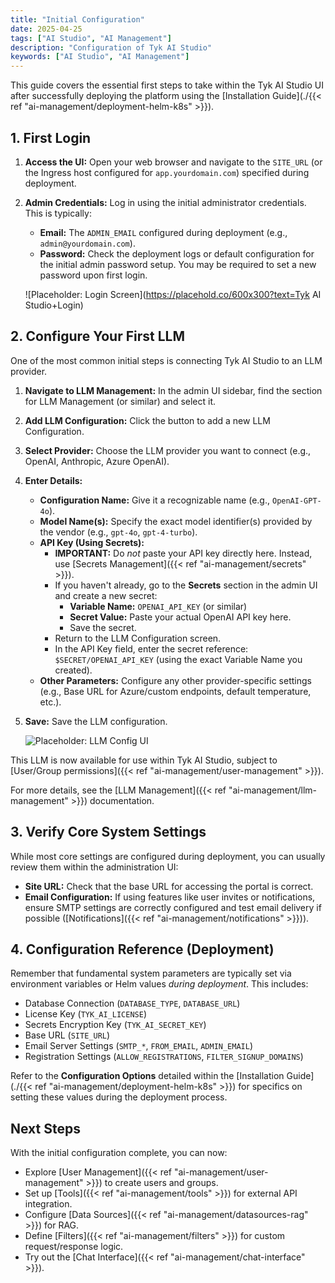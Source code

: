 ```yaml
---
title: "Initial Configuration"
date: 2025-04-25
tags: ["AI Studio", "AI Management"]
description: "Configuration of Tyk AI Studio"
keywords: ["AI Studio", "AI Management"]
---
```


This guide covers the essential first steps to take within the Tyk AI Studio UI after successfully deploying the platform using the [Installation Guide](./{{< ref "ai-management/deployment-helm-k8s" >}}).

## 1. First Login

1.  **Access the UI:** Open your web browser and navigate to the `SITE_URL` (or the Ingress host configured for `app.yourdomain.com`) specified during deployment.
2.  **Admin Credentials:** Log in using the initial administrator credentials. This is typically:
    *   **Email:** The `ADMIN_EMAIL` configured during deployment (e.g., `admin@yourdomain.com`).
    *   **Password:** Check the deployment logs or default configuration for the initial admin password setup. You may be required to set a new password upon first login.

    ![Placeholder: Login Screen](https://placehold.co/600x300?text=Tyk AI Studio+Login)

## 2. Configure Your First LLM

One of the most common initial steps is connecting Tyk AI Studio to an LLM provider.

1.  **Navigate to LLM Management:** In the admin UI sidebar, find the section for LLM Management (or similar) and select it.
2.  **Add LLM Configuration:** Click the button to add a new LLM Configuration.
3.  **Select Provider:** Choose the LLM provider you want to connect (e.g., OpenAI, Anthropic, Azure OpenAI).
4.  **Enter Details:**
    *   **Configuration Name:** Give it a recognizable name (e.g., `OpenAI-GPT-4o`).
    *   **Model Name(s):** Specify the exact model identifier(s) provided by the vendor (e.g., `gpt-4o`, `gpt-4-turbo`).
    *   **API Key (Using Secrets):**
        *   **IMPORTANT:** Do *not* paste your API key directly here. Instead, use [Secrets Management]({{< ref "ai-management/secrets" >}}).
        *   If you haven't already, go to the **Secrets** section in the admin UI and create a new secret:
            *   **Variable Name:** `OPENAI_API_KEY` (or similar)
            *   **Secret Value:** Paste your actual OpenAI API key here.
            *   Save the secret.
        *   Return to the LLM Configuration screen.
        *   In the API Key field, enter the secret reference: `$SECRET/OPENAI_API_KEY` (using the exact Variable Name you created).
    *   **Other Parameters:** Configure any other provider-specific settings (e.g., Base URL for Azure/custom endpoints, default temperature, etc.).
5.  **Save:** Save the LLM configuration.

    ![Placeholder: LLM Config UI](https://placehold.co/600x400?text=LLM+Configuration+UI)

This LLM is now available for use within Tyk AI Studio, subject to [User/Group permissions]({{< ref "ai-management/user-management" >}}).

For more details, see the [LLM Management]({{< ref "ai-management/llm-management" >}}) documentation.

## 3. Verify Core System Settings

While most core settings are configured during deployment, you can usually review them within the administration UI:

*   **Site URL:** Check that the base URL for accessing the portal is correct.
*   **Email Configuration:** If using features like user invites or notifications, ensure SMTP settings are correctly configured and test email delivery if possible ([Notifications]({{< ref "ai-management/notifications" >}})).

## 4. Configuration Reference (Deployment)

Remember that fundamental system parameters are typically set via environment variables or Helm values *during deployment*. This includes:

*   Database Connection (`DATABASE_TYPE`, `DATABASE_URL`)
*   License Key (`TYK_AI_LICENSE`)
*   Secrets Encryption Key (`TYK_AI_SECRET_KEY`)
*   Base URL (`SITE_URL`)
*   Email Server Settings (`SMTP_*`, `FROM_EMAIL`, `ADMIN_EMAIL`)
*   Registration Settings (`ALLOW_REGISTRATIONS`, `FILTER_SIGNUP_DOMAINS`)

Refer to the **Configuration Options** detailed within the [Installation Guide](./{{< ref "ai-management/deployment-helm-k8s" >}}) for specifics on setting these values during the deployment process.

## Next Steps

With the initial configuration complete, you can now:

*   Explore [User Management]({{< ref "ai-management/user-management" >}}) to create users and groups.
*   Set up [Tools]({{< ref "ai-management/tools" >}}) for external API integration.
*   Configure [Data Sources]({{< ref "ai-management/datasources-rag" >}}) for RAG.
*   Define [Filters]({{< ref "ai-management/filters" >}}) for custom request/response logic.
*   Try out the [Chat Interface]({{< ref "ai-management/chat-interface" >}}).
